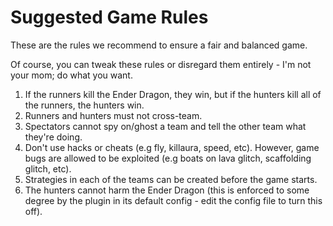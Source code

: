 # Suggested Game Rules

These are the rules we recommend to ensure a fair and balanced game.

Of course, you can tweak these rules or disregard them entirely - I'm not your mom; do what you want.

1. If the runners kill the Ender Dragon, they win, but if the hunters kill all of the runners, the hunters win.
2. Runners and hunters must not cross-team.
3. Spectators cannot spy on/ghost a team and tell the other team what they're doing.
4. Don't use hacks or cheats (e.g fly, killaura, speed, etc). However, game bugs are allowed to be exploited (e.g boats on lava glitch, scaffolding glitch, etc).
5. Strategies in each of the teams can be created before the game starts.
6. The hunters cannot harm the Ender Dragon (this is enforced to some degree by the plugin in its default config - edit the config file to turn this off).
